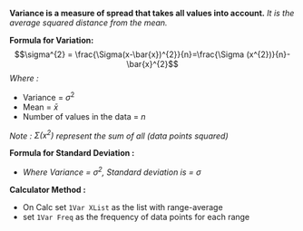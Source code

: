 **Variance is a measure of spread that takes all values into account.**
*It is the average squared distance from the mean.*

**Formula for Variation:**$$\sigma^{2} = \frac{\Sigma(x-\bar{x})^{2}}{n}=\frac{\Sigma (x^{2})}{n}-\bar{x}^{2}$$
*Where :*
- Variance = $\sigma^{2}$ 
- Mean = $\bar{x}$
- Number of values in the data = $n$

*Note : $\Sigma (x^{2})$ represent the sum of all (data points squared)*

**Formula for Standard Deviation :** 
- *Where Variance = $\sigma^{2}$, Standard deviation is = $\sigma$*


**Calculator Method :**
- On Calc set `1Var XList` as the list with range-average
- set `1Var Freq` as the frequency of data points for each range